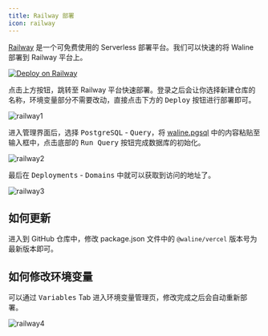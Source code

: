 ```yaml
---
title: Railway 部署
icon: railway
---
```


[Railway](https://railway.app/) 是一个可免费使用的 Serverless 部署平台。我们可以快速的将 Waline 部署到 Railway 平台上。

[![Deploy on Railway](https://railway.app/button.svg)](https://railway.app/new/template/eMua_y?referralCode=GqgvF0)

点击上方按钮，跳转至 Railway 平台快速部署。登录之后会让你选择新建仓库的名称，环境变量部分不需要改动，直接点击下方的 <kbd>Deploy</kbd> 按钮进行部署即可。

![railway1](../../assets/railway-1.jpg)

进入管理界面后，选择 <kbd>PostgreSQL</kbd> - <kbd>Query</kbd>，将 [waline.pgsql](https://github.com/walinejs/waline/blob/main/assets/waline.pgsql) 中的内容粘贴至输入框中，点击底部的 <kbd>Run Query</kbd> 按钮完成数据库的初始化。

![railway2](../../assets/railway-2.jpg)

最后在 <kbd>Deployments</kbd> - <kbd>Domains</kbd> 中就可以获取到访问的地址了。

![railway3](../../assets/railway-3.jpg)

## 如何更新

进入到 GitHub 仓库中，修改 package.json 文件中的 `@waline/vercel` 版本号为最新版本即可。

## 如何修改环境变量

可以通过 <kbd>Variables</kbd> Tab 进入环境变量管理页，修改完成之后会自动重新部署。

![railway4](../../assets/railway-4.jpg)

